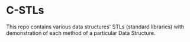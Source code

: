 # C-STLs
This repo contains various data structures' STLs (standard libraries) with demonstration of each method of a particular Data Structure.
